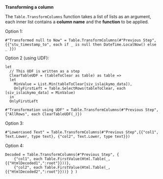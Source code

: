 **Transforming a column**

The `Table.TransformColumns` function takes a list of lists as an argument, each inner list contains a **column name** and the **function** to be applied.

Option 1:  

    #"Transformed null to Now" = Table.TransformColumns(#"Previous Step", {{"stu_timestamp_to", each if _ is null then DateTime.LocalNow() else _ }})

Option 2 (using UDF):


    let
      // This UDF is written as a step
      ClearTableUDF = (tableToClear as table) as table =>
      let
        MinValue = List.Min(tableToClear[siv_islaikymo_data]),
        OnlyFirstLeft = Table.SelectRows(tableToClear, each [siv_islaikymo_data] = MinValue)
      in
      OnlyFirstLeft
    
    #"Transformation using UDF" = Table.TransformColumns(#"Previous Step", {"AllRows", each ClearTableUDF(_)})

Option 3:

    #"Lowercased Text" = Table.TransformColumns(#"Previous Step",{{"col1", Text.Lower, type text}, {"col2", Text.Lower, type text}})

Option 4:

    Decoded = Table.TransformColumns(#"Previous Step", {
        {"col1", each Table.FirstValue(Html.Table(_,{{"HtmlDecoded1",":root"}}))}, 
        {"col2", each Table.FirstValue(Html.Table(_,{{"HtmlDecoded2",":root"}}))} } )

